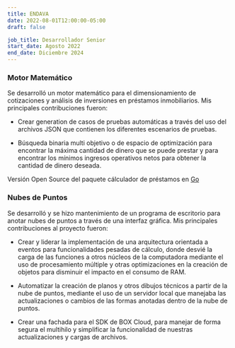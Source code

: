 ```yaml
---
title: ENDAVA
date: 2022-08-01T12:00:00-05:00
draft: false

job_title: Desarrollador Senior
start_date: Agosto 2022
end_date: Diciembre 2024
---
```


### Motor Matemático

Se desarrolló un motor matemático para el dimensionamiento de cotizaciones y
análisis de inversiones en préstamos inmobiliarios. Mis principales
contribuciones fueron:

- Crear generation de casos de pruebas automáticas a través del uso del
archivos JSON que contienen los diferentes escenarios de pruebas.

- Búsqueda binaria multi objetivo o de espacio de optimización para encontrar
la máxima cantidad de dinero que se puede prestar y para encontrar los mínimos
ingresos operativos netos para obtener la cantidad de dinero deseada.

Versión Open Source del paquete cálculador de préstamos en [Go][1]

### Nubes de Puntos

Se desarrolló y se hizo mantenimiento de un programa de escritorio para anotar
nubes de puntos a través de una interfaz gráfica. Mis principales
contribuciones al proyecto fueron:

- Crear y liderar la implementación de una arquitectura orientada a eventos
para funcionalidades pesadas de cálculo, donde desvié la carga de las funciones
a otros núcleos de la computadora mediante el uso de procesamiento múltiple y
otras optimizaciones en la creación de objetos para disminuir el impacto en el
consumo de RAM.

- Automatizar la creación de planos y otros dibujos técnicos a partir de la
nube de puntos, mediante el uso de un servidor local que manejaba las
actualizaciones o cambios de las formas anotadas dentro de la nube de puntos.

- Crear una fachada para el SDK de BOX Cloud, para manejar de forma segura el
multihilo y simplificar la funcionalidad de nuestras actualizaciones y cargas
de archivos.

[1]: https://github.com/jacobitosuperstar/go-cre-loan-calculations

